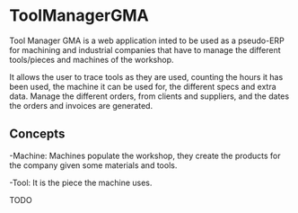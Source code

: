 # ToolManagerGMA
Tool Manager GMA is a web application inted to be used as a pseudo-ERP for machining and industrial companies that have to manage the different tools/pieces and machines 
of the workshop.

It allows the user to trace tools as they are used, counting the hours it has been used, the machine it can be used for, the different specs and extra data. Manage the different
orders, from clients and suppliers, and the dates the orders and invoices are generated.


## Concepts
-Machine: Machines populate the workshop, they create the products for the company given some materials and tools.

-Tool: It is the piece the machine uses.

TODO
